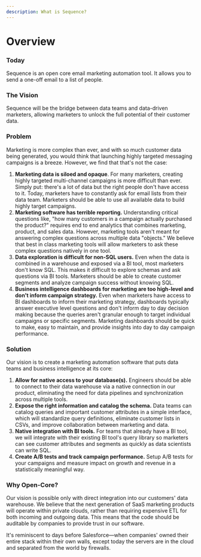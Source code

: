 ```yaml
---
description: What is Sequence?
---
```


# Overview

### Today

Sequence is an open core email marketing automation tool. It allows you to send a one-off email to a list of people. 

### The Vision

Sequence will be the bridge between data teams and data-driven marketers, allowing marketers to unlock the full potential of their customer data. 

### Problem

Marketing is more complex than ever, and with so much customer data being generated, you would think that launching highly targeted messaging campaigns is a breeze. However, we find that that's not the case:

1. **Marketing data is siloed and opaque**. For many marketers, creating highly targeted multi-channel campaigns is more difficult than ever. Simply put: there's a lot of data but the right people don't have access to it. Today, marketers have to constantly ask for email lists from their data team. Marketers should be able to use all available data to build highly target campaigns. 
2. **Marketing software has terrible reporting.** Understanding critical questions like, "how many customers in a campaign actually purchased the product?" requires end to end analytics that combines marketing, product, and sales data. However, marketing tools aren't meant for answering complex questions across multiple data "objects." We believe that best in class marketing tools will allow marketers to ask these complex questions natively in one tool.
3. **Data exploration is difficult for non-SQL users.** Even when the data is combined in a warehouse and exposed via a BI tool, most marketers don't know SQL. This makes it difficult to explore schemas and ask questions via BI tools. Marketers should be able to create customer segments and analyze campaign success without knowing SQL. 
4. **Business intelligence dashboards for marketing are too high-level and don't inform campaign strategy.** Even when marketers have access to BI dashboards to inform their marketing strategy, dashboards typically answer executive level questions and don't inform day to day decision making because the queries aren't granular enough to target individual campaigns or specific segments. Marketing dashboards should be quick to make, easy to maintain, and provide insights into day to day campaign performance. 

### Solution

Our vision is to create a marketing automation software that puts data teams and business intelligence at its core:

1. **Allow for native access to your database\(s\).** Engineers should be able to connect to their data warehouse via a native connection in our product, eliminating the need for data pipelines and synchronization across multiple tools. 
2. **Expose the right information and catalog the schema.** Data teams can catalog queries and important customer attributes in a simple interface, which will standardize query definitions, eliminate customer lists in CSVs, and improve collaboration between marketing and data.
3. **Native integration with BI tools.** For teams that already have a BI tool, we will integrate with their existing BI tool's query library so marketers can see customer attributes and segments as quickly as data scientists can write SQL. 
4. **Create A/B tests and track campaign performance.** Setup A/B tests for your campaigns and measure impact on growth and revenue in a statistically meaningful way. 

### Why Open-Core?

Our vision is possible only with direct integration into our customers' data warehouse. We believe that the next generation of SaaS marketing products will operate within private clouds, rather than requiring expensive ETL for both incoming and outgoing data. This means that the code should be auditable by companies to provide trust in our software. 

It's reminiscent to days before Salesforce—when companies' owned their entire stack within their own walls, except today the servers are in the cloud and separated from the world by firewalls. 

